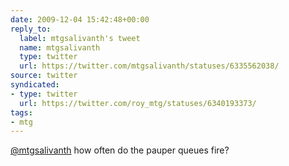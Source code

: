 ```yaml
---
date: 2009-12-04 15:42:48+00:00
reply_to:
  label: mtgsalivanth's tweet
  name: mtgsalivanth
  type: twitter
  url: https://twitter.com/mtgsalivanth/statuses/6335562038/
source: twitter
syndicated:
- type: twitter
  url: https://twitter.com/roy_mtg/statuses/6340193373/
tags:
- mtg
---
```


[@mtgsalivanth](https://twitter.com/mtgsalivanth/) how often do the pauper queues fire?